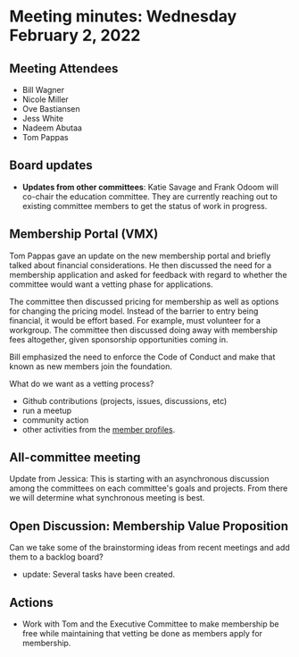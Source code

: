 # Meeting minutes: Wednesday February 2, 2022

## Meeting Attendees

- Bill Wagner
- Nicole Miller
- Ove Bastiansen
- Jess White
- Nadeem Abutaa
- Tom Pappas

## Board updates

- **Updates from other committees**: Katie Savage and Frank Odoom will co-chair the education committee. They are currently reaching out to existing committee members to get the status of work in progress.

## Membership Portal (VMX)

Tom Pappas gave an update on the new membership portal and briefly talked about financial considerations. He then discussed the need for a membership application and asked for feedback with regard to whether the committee would want a vetting phase for applications. 

The committee then discussed pricing for membership as well as options for changing the pricing model. Instead of the barrier to entry being financial, it would be effort based. For example, must volunteer for a workgroup. The committee then discussed doing away with membership fees altogether, given sponsorship opportunities coming in.

Bill emphasized the need to enforce the Code of Conduct and make that known as new members join the foundation.

What do we want as a vetting process?
- Github contributions (projects, issues, discussions, etc)
- run a meetup
- community action
- other activities from the [member profiles](../member-profiles.md).

## All-committee meeting

Update from Jessica: This is starting with an asynchronous discussion among the committees on each committee's goals and projects. From there we will determine what synchronous meeting is best.

## Open Discussion: Membership Value Proposition

Can we take some of the brainstorming ideas from recent meetings and add them to a backlog board?
- update: Several tasks have been created.

## Actions

- Work with Tom and the Executive Committee to make membership be free while maintaining that vetting be done as members apply for membership.
